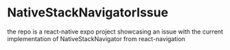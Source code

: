 # NativeStackNavigatorIssue
the repo is a react-native expo project showcasing an issue with the current implementation of NativeStackNavigator from react-navigation
